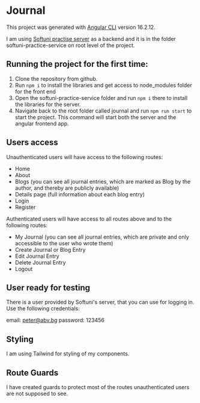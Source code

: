 # Journal

This project was generated with [Angular CLI](https://github.com/angular/angular-cli) version 16.2.12.

I am using [Softuni practise server](https://github.com/softuni-practice-server/softuni-practice-server) as a backend and it is in the folder softuni-practice-service on root level of the project.

## Running the project for the first time:

1. Clone the repository from github.
2. Run `npm i` to install the libraries and get access to node_modules folder for the front end
3. Open the softuni-practice-service folder and run `npm i` there to install the libraries for the server.
3. Navigate back to the root folder called journal and run `npm run start` to start the project. This command will start both the server and the angular frontend app.

## Users access

Unauthenticated users will have access to the following routes:

- Home
- About
- Blogs (you can see all journal entries, which are marked as Blog by the author, and thereby are publicly available)
- Details page (full information about each blog entry)
- Login
- Register

Authenticated users will have access to all routes above and to the following routes:

- My Journal (you can see all journal entries, which are private and only accessible to the user who wrote them)
- Create Journal or Blog Entry
- Edit Journal Entry
- Delete Journal Entry
- Logout

## User ready for testing

There is a user provided by Softuni's server, that you can use for logging in.
Use the following credentials:

email: peter@abv.bg
password: 123456

## Styling

I am using Tailwind for styling of my components.

## Route Guards

I have created guards to protect most of the routes unauthenticated users are not supposed to see.
